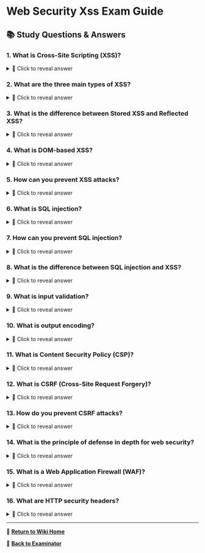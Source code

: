 # Web Security Xss Exam Guide

## 📚 Study Questions & Answers

### 1. What is Cross-Site Scripting (XSS)?

<details>
<summary>🤔 Click to reveal answer</summary>

A web vulnerability where attackers inject malicious scripts into web pages viewed by other users, potentially stealing data, hijacking sessions, or redirecting users.

</details>

### 2. What are the three main types of XSS?

<details>
<summary>🤔 Click to reveal answer</summary>

1) Reflected XSS (non-persistent), 2) Stored XSS (persistent), 3) DOM-based XSS (client-side).

</details>

### 3. What is the difference between Stored XSS and Reflected XSS?

<details>
<summary>🤔 Click to reveal answer</summary>

Stored XSS saves malicious script on the server (in database/files) and affects all users who view it. Reflected XSS executes immediately from user input without being stored.

</details>

### 4. What is DOM-based XSS?

<details>
<summary>🤔 Click to reveal answer</summary>

XSS that occurs entirely in the client-side JavaScript when the page's DOM is modified with user-controlled data, without sending data to the server.

</details>

### 5. How can you prevent XSS attacks?

<details>
<summary>🤔 Click to reveal answer</summary>

1) Input validation/sanitization, 2) Output encoding, 3) Content Security Policy (CSP), 4) Use secure frameworks, 5) HTTP-only cookies.
### SQL Injection

</details>

### 6. What is SQL injection?

<details>
<summary>🤔 Click to reveal answer</summary>

An attack where malicious SQL code is inserted into application queries, potentially allowing attackers to access, modify, or delete database data.

</details>

### 7. How can you prevent SQL injection?

<details>
<summary>🤔 Click to reveal answer</summary>

1) Use parameterized queries/prepared statements, 2) Input validation, 3) Principle of least privilege for database accounts, 4) Stored procedures, 5) Escape special characters.

</details>

### 8. What is the difference between SQL injection and XSS?

<details>
<summary>🤔 Click to reveal answer</summary>

SQL injection targets the database layer by manipulating SQL queries, while XSS targets users by injecting client-side scripts into web pages.
### Web Application Security

</details>

### 9. What is input validation?

<details>
<summary>🤔 Click to reveal answer</summary>

The process of checking that user input meets expected criteria (format, length, type) before processing it in the application.

</details>

### 10. What is output encoding?

<details>
<summary>🤔 Click to reveal answer</summary>

Converting potentially dangerous characters into safe representations before displaying them to users (e.g., converting < to &lt;).

</details>

### 11. What is Content Security Policy (CSP)?

<details>
<summary>🤔 Click to reveal answer</summary>

A security header that helps prevent XSS by controlling which resources the browser is allowed to load for a web page.

</details>

### 12. What is CSRF (Cross-Site Request Forgery)?

<details>
<summary>🤔 Click to reveal answer</summary>

An attack that tricks users into performing unwanted actions on a web application where they're authenticated, by exploiting their existing session.

</details>

### 13. How do you prevent CSRF attacks?

<details>
<summary>🤔 Click to reveal answer</summary>

1) CSRF tokens, 2) SameSite cookie attribute, 3) Verify referer headers, 4) Double-submit cookies, 5) Custom headers for AJAX requests.
### Secure Development

</details>

### 14. What is the principle of defense in depth for web security?

<details>
<summary>🤔 Click to reveal answer</summary>

Using multiple layers of security controls (input validation, output encoding, CSP, WAF, secure coding) rather than relying on a single protection mechanism.

</details>

### 15. What is a Web Application Firewall (WAF)?

<details>
<summary>🤔 Click to reveal answer</summary>

A security appliance that filters HTTP traffic to protect web applications from attacks like XSS, SQL injection, and other web exploits.

</details>

### 16. What are HTTP security headers?

<details>
<summary>🤔 Click to reveal answer</summary>

Special headers that enhance web security: Content-Security-Policy, X-Frame-Options, X-XSS-Protection, Strict-Transport-Security, etc.
## 💡 Study Tips
- Practice identifying XSS vulnerabilities in code samples
- Learn to write parameterized queries in your programming language
- Understand the difference between client-side and server-side validation
- Practice hands-on XSS and SQL injection exercises in safe environments
- Review OWASP Top 10 web application security risks

</details>

---

📖 **[Return to Wiki Home](Home)**

🎯 **[Back to Examinator](https://github.com/QRY91/examinator)**